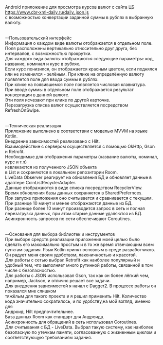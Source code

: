
Android приложение для просмотра курсов валют с сайта ЦБ <br />
https://www.cbr-xml-daily.ru/daily_json.js <br />
с возможностью конвертации заданной суммы в рублях в выбранную валюту. <br />
 <br />
 <br />
--Пользовательский интерфейс <br />
Информация о каждом виде валюты отображается в отдельном поле. <br />
Поля расположены вертикально относительно друг друга, без интервалов, с возможностью прокрутки. <br />
Для каждого вида валюты отображаются следующие параметры: код, название, номинал и курс в рублях. <br />
Если курс понизился, он отображается красным цветом, если поднялся или не изменился - зелёным.
При клике на определённую валюту появляется поле для ввода суммы в рублях. <br />
При клике на появившемся поле появляется числовая клавиатура. <br />
При вводе суммы в отдельном поле отображается результат конвертации в данной валюте. <br />
Эти поля исчезают при клике по другой карточке. <br />
Перезагрузка списка валют осуществляется посредством RefreshOnSwipe. <br />
 <br />
  <br />
--Техническая реализация <br />
Приложение выполнено в соответствии с моделью MVVM на языке Kotlin. <br />
Внедрение зависимостей реализовано с Hilt. <br />
Взаимодействие с сервером осуществляется с помощью OkHttp, Gson и Retrofit. <br />
Необходимые для отображения параметры (название валюты, номинал, курс и т.п) <br />
извлекаются из полученного JSON объекта <br />
в List<Coin> и сохраняются в локальном репозитории Room. <br />
LiveData Observer реагирует на обновления БД и обновляет данные в адаптере CoinListRecyclerAdapter. <br />
Данные отображаются в виде списка посредством RecyclerView. <br />
Время обновления базы данных сохраняется в SharedPrefernces.  <br /> 
При запуске приложения оно считывается и сравнивается с текущим.  <br />
При разнице 10 минут и менее отображаются данные из БД.  <br />
При разнице более 10 минут производится запрос в сеть и полная перезагрузка данных,
при этом старые данные удаляются из БД.  <br />
Асинхронность запросов по сети обеспечивают Coroutines. <br />
   <br />
   <br />
--Основания для выбора библиотек и инструментов <br />
 При выборе средств реализации приложения моей целью было <br />
 сделать его максимально простым и в то же время отвечающим всем <br />
 пунктам задания. Язык Kotlin принят основным в среде разработчиков. <br />
 Он радует меня своим удобством, лаконичностью и красотой. <br />
 Для работы с сетью выбрал Retrofit как наиболее популярный и удобный
 тем, что выполняет много рутинной работы, связанной в том числе с безопасностью. <br />
 Для работы с JSON использовал Gson, так как он более лёгкий чем,  <br />
 например, Jackson, и отлично решает все задачи. <br />
 Для внедрения зависимостей я начал с Dagger2. В процессе работы он показался мне слишком  <br />
 тяжёлым для такого проекта и я решил применить Hilt. Количество <br />
 кода значительно сократилось, и по удобству,на мой взгляд, именно для <br />
 Андроид, Hilt предпочтительнее. <br />
 База данных Room как стандарт для Андроида. <br />
 Асинхронность для обращений в сеть использовал Coroutines.  <br />
 Для  считывания с БД - LiveData. Выбрал такую систему, как наиболее  <br />
 безопасную по утечкам памяти, согласованную  с  жизненным циклом и соответствующую требованиям задания.  <br />
 
